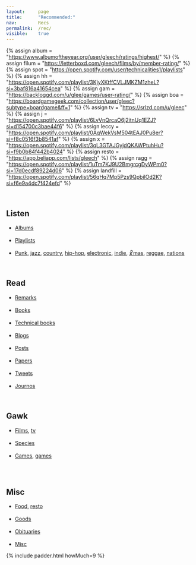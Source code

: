 ```yaml
---
layout: 	page
title: 		"Recommended:"
nav: 		Recs
permalink: 	/rec/
visible:	true
---
```


{%  assign album =  "https://www.albumoftheyear.org/user/gleech/ratings/highest/"    %}
{%	assign filum =	"https://letterboxd.com/gleech/films/by/member-rating/"	%}
{%	assign spot = "https://open.spotify.com/user/technicalities1/playlists"	%}
{%  assign hh = "https://open.spotify.com/playlist/3KjyXKtffCVLJMKZM1zheL?si=3baf816a41654cea" %}
{%  assign gam = "https://backloggd.com/u/glee/games/user-rating/" %}
{%  assign boa = "https://boardgamegeek.com/collection/user/gleec?subtype=boardgame&ff=1" %}
{%  assign tv = "https://srlzd.com/u/gleec"    %}
{%  assign j = "https://open.spotify.com/playlist/6LvVnQrcaO6j2itnUq1EZJ?si=d154700c3bae44f6" %}
{%  assign leccy = "https://open.spotify.com/playlist/0AqWekVsM504tEAJ0Pu8er?si=f8c0516f3b8541af"  %}
{%  assign x = "https://open.spotify.com/playlist/3qL3GTAJGyjdQKAWPtuhHu?si=f9b0b84f442b4024"   %}
{%  assign resto = "https://app.beliapp.com/lists/gleech"   %}
{%  assign ragg = "https://open.spotify.com/playlist/1uTm7KJ9U2BmgrcgDyWPm0?si=17d0ecdf89224d06"   %}
{%  assign landfill = "https://open.spotify.com/playlist/56qHq7Mp5Pzs9QpbilOd2K?si=f6e9a4dc7f424efd" %}


<br>

## Listen

* <a href="{{album}}">Albums</a><br><br>
* <a href="{{spot}}">Playlists</a><br><br>
* <a href="/punk">Punk</a>, <a href="{{j}}">jazz</a>, <a href="/country">country</a>, <a href="{{hh}}">hip-hop</a>, <a href="{{leccy}}">electronic</a>, <a href="{{landfill}}">indie</a>, <a href="{{x}}">☧mas</a>, <a href="{{ragg}}">reggae</a>, <a href="/nation-sound">nations</a>

<br>

## Read

* <a href="/quotations">Remarks</a><br><br>
* <a href="/books">Books</a><br><br>
* <a href="/technicalities">Technical books</a><br><br>
* <a href="/blogroll">Blogs</a><br><br>
* <a href="/best">Posts</a><br><br>
* <a href="/papers">Papers</a><br><br>
* <a href="/tweets">Tweets</a><br><br>
* <a href="/journos">Journos</a>
<!-- * <a href="/poems">Poems</a><br><br> -->

<br>

## Gawk

* <a href="{{filum}}">Films</a>, <a href="{{tv}}">tv</a><br><br>
* <a href="/specie">Species</a><br><br>
* <a href="{{gam}}">Games</a>, <a href="{{boa}}">games</a><br><br>
<!-- 
\* memes<br><br>
\* art<br><br>
\* photography<br><br>
 -->
<br>

## Misc

* <a href="/food">Food</a>, <a href="{{resto}}">resto</a><br><br>
* <a href="/stuff">Goods</a><br><br>
* <a href="/deaths">Obituaries</a><br><br>
* <a href="/favs/all">Misc</a>




{%	include padder.html 	howMuch=9	%}